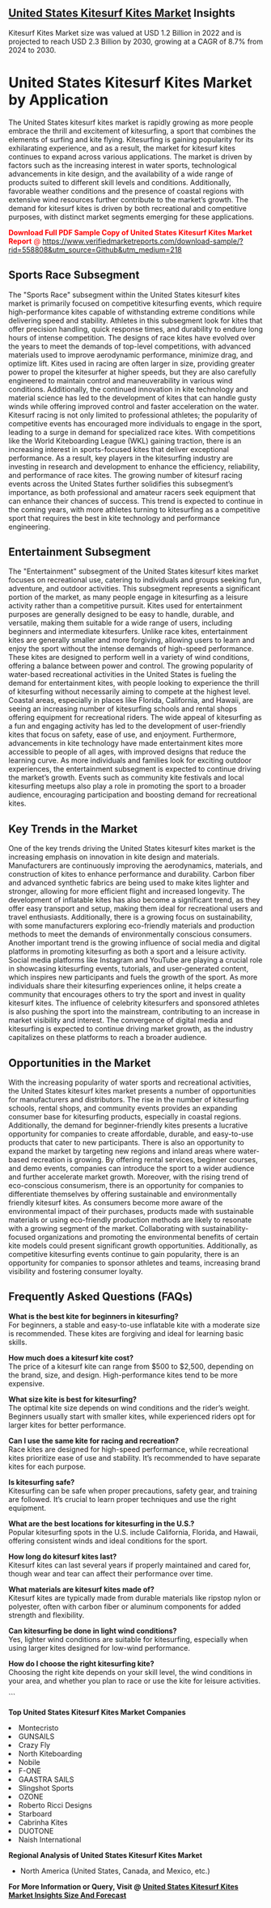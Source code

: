 <h2><a href="https://www.verifiedmarketreports.com/download-sample/?rid=558808&amp;utm_source=Github&amp;utm_medium=218" target="_blank">United States Kitesurf Kites Market</a> Insights</h2><p>Kitesurf Kites Market size was valued at USD 1.2 Billion in 2022 and is projected to reach USD 2.3 Billion by 2030, growing at a CAGR of 8.7% from 2024 to 2030.</p><p> <h1>United States Kitesurf Kites Market by Application</h1> <p>The United States kitesurf kites market is rapidly growing as more people embrace the thrill and excitement of kitesurfing, a sport that combines the elements of surfing and kite flying. Kitesurfing is gaining popularity for its exhilarating experience, and as a result, the market for kitesurf kites continues to expand across various applications. The market is driven by factors such as the increasing interest in water sports, technological advancements in kite design, and the availability of a wide range of products suited to different skill levels and conditions. Additionally, favorable weather conditions and the presence of coastal regions with extensive wind resources further contribute to the market’s growth. The demand for kitesurf kites is driven by both recreational and competitive purposes, with distinct market segments emerging for these applications. <p><span class=""><span style="color: #ff0000;"><strong>Download Full PDF Sample Copy of United States Kitesurf Kites Market Report</strong> @ </span><a href="https://www.verifiedmarketreports.com/download-sample/?rid=558808&amp;utm_source=Github&amp;utm_medium=218" target="_blank">https://www.verifiedmarketreports.com/download-sample/?rid=558808&amp;utm_source=Github&amp;utm_medium=218</a></span></p></p> <h2>Sports Race Subsegment</h2> <p>The "Sports Race" subsegment within the United States kitesurf kites market is primarily focused on competitive kitesurfing events, which require high-performance kites capable of withstanding extreme conditions while delivering speed and stability. Athletes in this subsegment look for kites that offer precision handling, quick response times, and durability to endure long hours of intense competition. The designs of race kites have evolved over the years to meet the demands of top-level competitions, with advanced materials used to improve aerodynamic performance, minimize drag, and optimize lift. Kites used in racing are often larger in size, providing greater power to propel the kitesurfer at higher speeds, but they are also carefully engineered to maintain control and maneuverability in various wind conditions. Additionally, the continued innovation in kite technology and material science has led to the development of kites that can handle gusty winds while offering improved control and faster acceleration on the water. Kitesurf racing is not only limited to professional athletes; the popularity of competitive events has encouraged more individuals to engage in the sport, leading to a surge in demand for specialized race kites. With competitions like the World Kiteboarding League (WKL) gaining traction, there is an increasing interest in sports-focused kites that deliver exceptional performance. As a result, key players in the kitesurfing industry are investing in research and development to enhance the efficiency, reliability, and performance of race kites. The growing number of kitesurf racing events across the United States further solidifies this subsegment’s importance, as both professional and amateur racers seek equipment that can enhance their chances of success. This trend is expected to continue in the coming years, with more athletes turning to kitesurfing as a competitive sport that requires the best in kite technology and performance engineering.</p> <h2>Entertainment Subsegment</h2> <p>The "Entertainment" subsegment of the United States kitesurf kites market focuses on recreational use, catering to individuals and groups seeking fun, adventure, and outdoor activities. This subsegment represents a significant portion of the market, as many people engage in kitesurfing as a leisure activity rather than a competitive pursuit. Kites used for entertainment purposes are generally designed to be easy to handle, durable, and versatile, making them suitable for a wide range of users, including beginners and intermediate kitesurfers. Unlike race kites, entertainment kites are generally smaller and more forgiving, allowing users to learn and enjoy the sport without the intense demands of high-speed performance. These kites are designed to perform well in a variety of wind conditions, offering a balance between power and control. The growing popularity of water-based recreational activities in the United States is fueling the demand for entertainment kites, with people looking to experience the thrill of kitesurfing without necessarily aiming to compete at the highest level. Coastal areas, especially in places like Florida, California, and Hawaii, are seeing an increasing number of kitesurfing schools and rental shops offering equipment for recreational riders. The wide appeal of kitesurfing as a fun and engaging activity has led to the development of user-friendly kites that focus on safety, ease of use, and enjoyment. Furthermore, advancements in kite technology have made entertainment kites more accessible to people of all ages, with improved designs that reduce the learning curve. As more individuals and families look for exciting outdoor experiences, the entertainment subsegment is expected to continue driving the market’s growth. Events such as community kite festivals and local kitesurfing meetups also play a role in promoting the sport to a broader audience, encouraging participation and boosting demand for recreational kites.</p> <h2>Key Trends in the Market</h2> <p>One of the key trends driving the United States kitesurf kites market is the increasing emphasis on innovation in kite design and materials. Manufacturers are continuously improving the aerodynamics, materials, and construction of kites to enhance performance and durability. Carbon fiber and advanced synthetic fabrics are being used to make kites lighter and stronger, allowing for more efficient flight and increased longevity. The development of inflatable kites has also become a significant trend, as they offer easy transport and setup, making them ideal for recreational users and travel enthusiasts. Additionally, there is a growing focus on sustainability, with some manufacturers exploring eco-friendly materials and production methods to meet the demands of environmentally conscious consumers. Another important trend is the growing influence of social media and digital platforms in promoting kitesurfing as both a sport and a leisure activity. Social media platforms like Instagram and YouTube are playing a crucial role in showcasing kitesurfing events, tutorials, and user-generated content, which inspires new participants and fuels the growth of the sport. As more individuals share their kitesurfing experiences online, it helps create a community that encourages others to try the sport and invest in quality kitesurf kites. The influence of celebrity kitesurfers and sponsored athletes is also pushing the sport into the mainstream, contributing to an increase in market visibility and interest. The convergence of digital media and kitesurfing is expected to continue driving market growth, as the industry capitalizes on these platforms to reach a broader audience.</p> <h2>Opportunities in the Market</h2> <p>With the increasing popularity of water sports and recreational activities, the United States kitesurf kites market presents a number of opportunities for manufacturers and distributors. The rise in the number of kitesurfing schools, rental shops, and community events provides an expanding consumer base for kitesurfing products, especially in coastal regions. Additionally, the demand for beginner-friendly kites presents a lucrative opportunity for companies to create affordable, durable, and easy-to-use products that cater to new participants. There is also an opportunity to expand the market by targeting new regions and inland areas where water-based recreation is growing. By offering rental services, beginner courses, and demo events, companies can introduce the sport to a wider audience and further accelerate market growth. Moreover, with the rising trend of eco-conscious consumerism, there is an opportunity for companies to differentiate themselves by offering sustainable and environmentally friendly kitesurf kites. As consumers become more aware of the environmental impact of their purchases, products made with sustainable materials or using eco-friendly production methods are likely to resonate with a growing segment of the market. Collaborating with sustainability-focused organizations and promoting the environmental benefits of certain kite models could present significant growth opportunities. Additionally, as competitive kitesurfing events continue to gain popularity, there is an opportunity for companies to sponsor athletes and teams, increasing brand visibility and fostering consumer loyalty.</p> <h2>Frequently Asked Questions (FAQs)</h2> <p><strong>What is the best kite for beginners in kitesurfing?</strong><br>For beginners, a stable and easy-to-use inflatable kite with a moderate size is recommended. These kites are forgiving and ideal for learning basic skills.</p> <p><strong>How much does a kitesurf kite cost?</strong><br>The price of a kitesurf kite can range from $500 to $2,500, depending on the brand, size, and design. High-performance kites tend to be more expensive.</p> <p><strong>What size kite is best for kitesurfing?</strong><br>The optimal kite size depends on wind conditions and the rider’s weight. Beginners usually start with smaller kites, while experienced riders opt for larger kites for better performance.</p> <p><strong>Can I use the same kite for racing and recreation?</strong><br>Race kites are designed for high-speed performance, while recreational kites prioritize ease of use and stability. It’s recommended to have separate kites for each purpose.</p> <p><strong>Is kitesurfing safe?</strong><br>Kitesurfing can be safe when proper precautions, safety gear, and training are followed. It’s crucial to learn proper techniques and use the right equipment.</p> <p><strong>What are the best locations for kitesurfing in the U.S.?</strong><br>Popular kitesurfing spots in the U.S. include California, Florida, and Hawaii, offering consistent winds and ideal conditions for the sport.</p> <p><strong>How long do kitesurf kites last?</strong><br>Kitesurf kites can last several years if properly maintained and cared for, though wear and tear can affect their performance over time.</p> <p><strong>What materials are kitesurf kites made of?</strong><br>Kitesurf kites are typically made from durable materials like ripstop nylon or polyester, often with carbon fiber or aluminum components for added strength and flexibility.</p> <p><strong>Can kitesurfing be done in light wind conditions?</strong><br>Yes, lighter wind conditions are suitable for kitesurfing, especially when using larger kites designed for low-wind performance.</p> <p><strong>How do I choose the right kitesurfing kite?</strong><br>Choosing the right kite depends on your skill level, the wind conditions in your area, and whether you plan to race or use the kite for leisure activities.</p> ```</p><p><strong>Top United States Kitesurf Kites Market Companies</strong></p><div data-test-id=""><p><li>Montecristo</li><li> GUNSAILS</li><li> Crazy Fly</li><li> North Kiteboarding</li><li> Nobile</li><li> F-ONE</li><li> GAASTRA SAILS</li><li> Slingshot Sports</li><li> OZONE</li><li> Roberto Ricci Designs</li><li> Starboard</li><li> Cabrinha Kites</li><li> DUOTONE</li><li> Naish International</li></p><div><strong>Regional Analysis of&nbsp;United States Kitesurf Kites Market</strong></div><ul><li dir="ltr"><p dir="ltr">North America&nbsp;(United States, Canada, and Mexico, etc.)</p></li></ul><p><strong>For More Information or Query, Visit @&nbsp;</strong><strong><a href="https://www.verifiedmarketreports.com/product/kitesurf-kites-market-size-and-forecast/?utm_source=Github&amp;utm_medium=218" target="_blank">United States Kitesurf Kites Market Insights Size And Forecast</a></strong></p></div>

